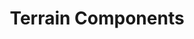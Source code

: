 ---
title: Terrain Components
linktitle: Terrain
description: ' Using Terrain components in Open 3D Engine (O3DE). '
---